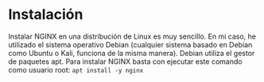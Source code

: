 # Instalación

Instalar NGINX en una distribución de Linux es muy sencillo. En mi caso, he utilizado el sistema operativo Debian (cualquier sistema basado en Debian como Ubuntu o Kali, funciona de la misma manera). Debian utiliza el gestor de paquetes apt. Para instalar NGINX basta con ejecutar este comando como usuario root:
``apt install -y nginx``
